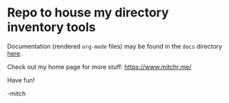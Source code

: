 

# Repo to house my directory inventory tools

Documentation (rendered `org-mode` files) may be found in the `docs` directory [here](https://richmit.github.io/dir-inventory/readme.html). 

Check out my home page for more stuff: https://www.mitchr.me/

Have fun!

-mitch
